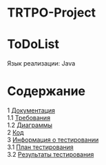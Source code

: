 # TRTPO-Project
# ToDoList
Язык реализации: Java

# Содержание
1 [Документация](./Documents)  
1.1 [Требования](./Documents/Requirements.md)  
1.2 [Диаграммы](./Documents/Diagram/Readme.md)  
2 [Код](./src/by/bsuir)  
3 [Информация о тестировании](https://github.com/AndrewKostuk/TRTPO-Project/tree/master/Test)  
3.1 [План тестирования](https://github.com/AndrewKostuk/TRTPO-Project/blob/master/Test/testPlan.md)  
3.2 [Результаты тестирования](https://github.com/AndrewKostuk/TRTPO-Project/blob/master/Test/testResults.md)
